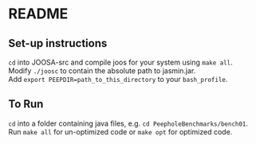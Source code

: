# README

## Set-up instructions
`cd` into JOOSA-src and compile joos for your system using `make all`.  
Modify `./joosc` to contain the absolute path to jasmin.jar.  
Add `export PEEPDIR=path_to_this_directory` to your `bash_profile`.

## To Run
`cd` into a folder containing java files, e.g. `cd PeepholeBenchmarks/bench01`.  
Run `make all` for un-optimized code or `make opt` for optimized code.
